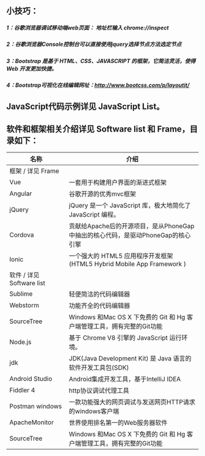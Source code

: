 ## 小技巧：
##### 1：谷歌浏览器调试移动端web页面： 地址栏输入  chrome://inspect
##### 2：谷歌浏览器Console控制台可以直接使用jquery选择节点方法选定节点
##### 3：Bootstrap 是基于 HTML、CSS、JAVASCRIPT 的框架，它简洁灵活，使得 Web 开发更加快捷。
##### 4：Bootstrap可视化在线编辑网址：http://www.bootcss.com/p/layoutit/
    
## JavaScript代码示例详见 JavaScript List。
 
## 软件和框架相关介绍详见 Software list 和 Frame，目录如下： 
|   名称     |   介绍  |
|--------------------|--------------------------------------|
|   框架 / 详见 Frame                                        |
| Vue       | 一套用于构建用户界面的渐进式框架                          |
| Angular 			|		谷歌开源的优秀mvc框架		|
| jQuery 			|		jQuery 是一个 JavaScript 库，极大地简化了 JavaScript 编程。		|
| Cordova       | 贡献给Apache后的开源项目，是从PhoneGap中抽出的核心代码，是驱动PhoneGap的核心引擎               |
| Ionic             | 一个强大的 HTML5 应用程序开发框架(HTML5 Hybrid Mobile App Framework )     | 
|   软件 / 详见 Software list                                          |
| Sublime       | 轻便简洁的代码编辑器                            |
| Webstorm       | 功能齐全的代码编辑器                            |
| SourceTree          | Windows 和Mac OS X 下免费的 Git 和 Hg 客户端管理工具，拥有完整的Git功能     |
| Node.js       | 基于 Chrome V8 引擎的 JavaScript 运行环境。                     |
| jdk             | JDK(Java Development Kit) 是 Java 语言的软件开发工具包(SDK)      |
| Android Studio       | Android集成开发工具，基于IntelliJ IDEA                            |
| Fiddler 4             | http协议调试代理工具                        |
| Postman windows      | 一款功能强大的网页调试与发送网页HTTP请求的windows客户端                        |
| ApacheMonitor       | 世界使用排名第一的Web服务器软件                            |
| SourceTree          | Windows 和Mac OS X 下免费的 Git 和 Hg 客户端管理工具，拥有完整的Git功能     |



        



